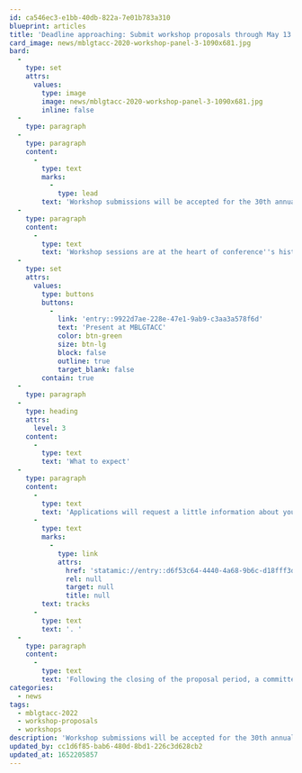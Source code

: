 ```yaml
---
id: ca546ec3-e1bb-40db-822a-7e01b783a310
blueprint: articles
title: 'Deadline approaching: Submit workshop proposals through May 13'
card_image: news/mblgtacc-2020-workshop-panel-3-1090x681.jpg
bard:
  -
    type: set
    attrs:
      values:
        type: image
        image: news/mblgtacc-2020-workshop-panel-3-1090x681.jpg
        inline: false
  -
    type: paragraph
  -
    type: paragraph
    content:
      -
        type: text
        marks:
          -
            type: lead
        text: 'Workshop submissions will be accepted for the 30th annual MBLGTACC through Friday, May 13, 2022 at 11:59 p.m. EDT.'
  -
    type: paragraph
    content:
      -
        type: text
        text: 'Workshop sessions are at the heart of conference''s history and impact, bringing together students and higher ed pros from across the Midwest to learn and grow through the knowledge and experiences of their peers and mentors. We encourage anyone—students, staff, faculty, community organizers, and others—to consider what knowledge and experiences they can thoughtfully and confidently bring to a workshop of attendees, and to submit a proposal. '
  -
    type: set
    attrs:
      values:
        type: buttons
        buttons:
          -
            link: 'entry::9922d7ae-228e-47e1-9ab9-c3aa3a578f6d'
            text: 'Present at MBLGTACC'
            color: btn-green
            size: btn-lg
            block: false
            outline: true
            target_blank: false
        contain: true
  -
    type: paragraph
  -
    type: heading
    attrs:
      level: 3
    content:
      -
        type: text
        text: 'What to expect'
  -
    type: paragraph
    content:
      -
        type: text
        text: 'Applications will request a little information about you and your program, including presenter names and contact info, content or conceptual descriptions, modality, and '
      -
        type: text
        marks:
          -
            type: link
            attrs:
              href: 'statamic://entry::d6f53c64-4440-4a68-9b6c-d18fff3d6834'
              rel: null
              target: null
              title: null
        text: tracks
      -
        type: text
        text: '. '
  -
    type: paragraph
    content:
      -
        type: text
        text: 'Following the closing of the proposal period, a committee comprising students, staff, and advisors will review, rank, and select a slate of workshops for MBLGTACC 2022. Presenters will be notified in mid-July of the status of their proposals, and presenters of accepted workshops will be asked to confirm their intent to present at MBLGTACC and key information about their program.'
categories:
  - news
tags:
  - mblgtacc-2022
  - workshop-proposals
  - workshops
description: 'Workshop submissions will be accepted for the 30th annual MBLGTACC through Friday, May 13, 2022 at 11:59 p.m. EDT. Workshop sessions are at the heart of conference''s history and impact, bringing together students and higher ed pros from across the Midwest to learn and grow through the knowledge and experiences of their peers and mentors.'
updated_by: cc1d6f85-bab6-480d-8bd1-226c3d628cb2
updated_at: 1652205857
---
```


